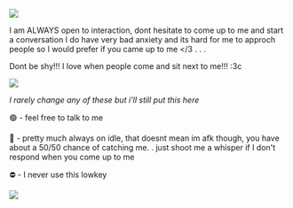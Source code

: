 ![](https://dividers.crd.co/assets/images/gallery08/5766fe38.gif?v=05d33f91)

I am ALWAYS open to interaction, dont hesitate to come up to me and start a conversation
I do have very bad anxiety and its hard for me to approch people so I would prefer if you came up to me </3
. . .

Dont be shy!!! I love when people come and sit next to me!!! :3c 


![](https://file.garden/ZdgOEpzmo3pLm1gF/RE4_Wesker.PNG.webp)


*I rarely change any of these but i'll still put this here*

🟢 - feel free to talk to me

🌙 - pretty much always on idle, that doesnt mean im afk though, you have about a 50/50 chance of catching me. . just shoot me a whisper if I don't respond when you come up to me

⛔ - I never use this lowkey

![](https://dividers.crd.co/assets/images/gallery08/5766fe38.gif?v=05d33f91)
